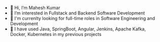 - 👋 Hi, I’m Mahesh Kumar
- 👀 I’m interested in Fullstack and Backend Software Development
- 🌱 I'm currenlty looking for full-time roles in Software Engineering and Development
- 💞️ I have used Java, SpringBoot, Angular, Jenkins, Apache Kafka, Docker, Kubernetes in my previous projects

<!---
gk19989/gk19989 is a ✨ special ✨ repository because its `README.md` (this file) appears on your GitHub profile.
You can click the Preview link to take a look at your changes.
--->
